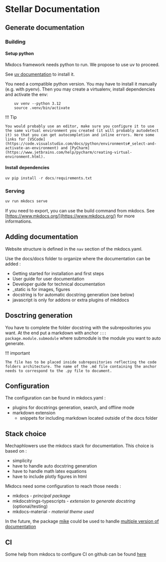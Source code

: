 # Stellar Documentation

## Generate documentation 

### Building

#### Setup python

Mkdocs framework needs python to run. We propose to use uv to proceed.

See [uv documentation](https://docs.astral.sh/uv/getting-started/installation/) to install it.


You need a compatible python version. You may have to install it manually (e.g. with pyenv).
Then you may create a virtualenv, install dependencies and activate the env:

```console
    uv venv --python 3.12
    source .venv/bin/activate
```

!!! Tip

    You would probably use an editor, make sure you configure it to use the same virtual environment you created (it will probably autodetect it) so that you can get autocompletion and inline errors. Here some links for [VSCode](https://code.visualstudio.com/docs/python/environments#_select-and-activate-an-environment) and [PyCharm](https://www.jetbrains.com/help/pycharm/creating-virtual-environment.html).  

#### Install dependencies

```python
uv pip install -r docs/requirements.txt
```

### Serving

```python
uv run mkdocs serve
```

If you need to export, you can use the build command from mkdocs.
See [https://www.mkdocs.org/](https://www.mkdocs.org/) for more informations.


## Adding documentation

Website structure is defined in the `nav` section of the mkdocs.yaml.

Use the docs/docs folder to organize where the documentation can be added :

- Getting started for installation and first steps
- User guide for user documentation
- Developer guide for technical documentation
- _static is for images, figures
- docstring is for automatic docstring generation (see below)
- javascript is only for addons or extra plugins of mkddocs


## Dosctring generation

You have to complete the folder docstring with the subrepositories you want. At the end put a markdown with anchor `::: package.module.submodule` where submodule is the module you want to auto generate.

!!! important

    The file has to be placed inside subrepositories reflecting the code folders architecture. The name of the .md file containing the anchor needs to correspond to the .py file to document.


## Configuration

The configuration can be found in mkdocs.yaml :

- plugins for docstrings generation, search, and offline mode
- markdown extension
    - snippets for including markdown located outside of the docs folder

## Stack choice

Mechaphlowers use the mkdocs stack for documentation.
This choice is based on :

- simplicity
- have to handle auto docstring generation
- have to handle math latex equations
- have to include plotly figures in html


Mkdocs need some configuration to reach those needs :

- mkdocs - _principal package_
- mkdocstrings-typescripts - _extension to generate docstring_ (optional/testing)
- mkdocs-material - _material theme used_

In the future, the package [mike](https://github.com/jimporter/mike) could be used to handle [multiple version of documentation](https://squidfunk.github.io/mkdocs-material/setup/setting-up-versioning/)

## CI

Some help from mkdocs to configure CI on github can be found [here](https://squidfunk.github.io/mkdocs-material/publishing-your-site/)
